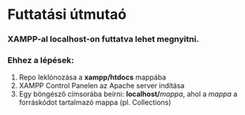 # Futtatási útmutaó
### XAMPP-al localhost-on futtatva lehet megnyitni.
### Ehhez a lépések:
1. Repo leklónozása a **xampp/htdocs** mappába
2. XAMPP Control Panelen az Apache server indítása
3. Egy böngésző címsorába beírni: **localhost/**_mappa_, ahol a _mappa_ a forráskódot tartalmazó mappa (pl. Collections)
